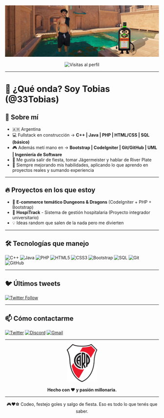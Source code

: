 <p align="center">
  <img src="banner.png" alt="@33Tobias Banner" />
</p>

<p align="center">
  <img src="https://komarev.com/ghpvc/?username=33Tobias&color=red" alt="Visitas al perfil"/>
</p>

---

# 👋 ¿Qué onda? Soy Tobias (@33Tobias)

## 🚀 Sobre mí

- 🇦🇷 Argentina
- 💻 Fullstack en construcción → **C++ | Java | PHP | HTML/CSS | SQL (básico)**
- 🎮 Además metí mano en → **Bootstrap | CodeIgniter | Git/GitHub | UML | Ingeniería de Software**
- 🎉 Me gusta salir de fiesta, tomar Jägermeister y hablar de River Plate
- 🧠 Siempre mejorando mis habilidades, aplicando lo que aprendo en proyectos reales y sumando experiencia

---

## 🔥 Proyectos en los que estoy

- 🛒 **E-commerce temático Dungeons & Dragons** (CodeIgniter + PHP + Bootstrap)
- 🏥 **HospiTrack** - Sistema de gestión hospitalaria (Proyecto integrador universitario)
- 💡 Ideas random que salen de la nada pero me divierten

---

## 🛠️ Tecnologías que manejo

![C++](https://img.shields.io/badge/C++-00599C?style=for-the-badge&logo=cplusplus&logoColor=white)
![Java](https://img.shields.io/badge/Java-ED8B00?style=for-the-badge&logo=java&logoColor=white)
![PHP](https://img.shields.io/badge/PHP-777BB4?style=for-the-badge&logo=php&logoColor=white)
![HTML5](https://img.shields.io/badge/HTML5-E34F26?style=for-the-badge&logo=html5&logoColor=white)
![CSS3](https://img.shields.io/badge/CSS3-1572B6?style=for-the-badge&logo=css3&logoColor=white)
![Bootstrap](https://img.shields.io/badge/Bootstrap-563D7C?style=for-the-badge&logo=bootstrap&logoColor=white)
![SQL](https://img.shields.io/badge/SQL-4479A1?style=for-the-badge&logo=mysql&logoColor=white)
![Git](https://img.shields.io/badge/Git-F05032?style=for-the-badge&logo=git&logoColor=white)
![GitHub](https://img.shields.io/badge/GitHub-181717?style=for-the-badge&logo=github&logoColor=white)

---

## 🐦 Últimos tweets

[![Twitter Follow](https://img.shields.io/twitter/follow/tobiager?label=Follow&style=social)](https://twitter.com/tobiager)

---

## 📫 Cómo contactarme

[![Twitter](https://img.shields.io/badge/Twitter-@tobiager-1DA1F2?style=flat-square&logo=twitter&logoColor=white)](https://twitter.com/tobiager)
[![Discord](https://img.shields.io/badge/Discord-526276132920754186-5865F2?style=flat-square&logo=discord&logoColor=white)]()
[![Gmail](https://img.shields.io/badge/Gmail-tobiasorban00@gmail.com-D14836?style=flat-square&logo=gmail&logoColor=white)](mailto:tobiasorban00@gmail.com)

---

<p align="center">
  <img src="Logo_River_Plate.png" alt="Escudo de River Plate" width="100"/>
</p>

<p align="center"><b>Hecho con ❤️ y pasión millonaria.</b></p>

---

<p align="center">🎮❤️⚽️ Codeo, festejo goles y salgo de fiesta. Eso es todo lo que tenés que saber.</p>

<!---
33Tobias/33Tobias es un repo especial porque su README.md se muestra en tu perfil.
--->


